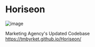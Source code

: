 # Horiseon
![image](https://user-images.githubusercontent.com/81869202/116007865-653d4d00-a5d7-11eb-83bc-7a3c35ac51f6.png)

Marketing Agency's Updated Codebase
https://tmbyrket.github.io/Horiseon/
